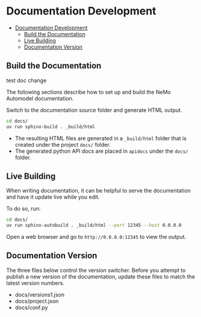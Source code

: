 # Documentation Development

- [Documentation Development](#documentation-development)
  - [Build the Documentation](#build-the-documentation)
  - [Live Building](#live-building)
  - [Documentation Version](#documentation-version)


## Build the Documentation

test doc change

The following sections describe how to set up and build the NeMo Automodel documentation.

Switch to the documentation source folder and generate HTML output.

```sh
cd docs/
uv run sphinx-build . _build/html
```

* The resulting HTML files are generated in a `_build/html` folder that is created under the project `docs/` folder.
* The generated python API docs are placed in `apidocs` under the `docs/` folder.

## Live Building

When writing documentation, it can be helpful to serve the documentation and have it update live while you edit.

To do so, run:

```sh
cd docs/
uv run sphinx-autobuild . _build/html --port 12345 --host 0.0.0.0
```

Open a web browser and go to `http://0.0.0.0:12345` to view the output.

## Documentation Version

The three files below control the version switcher. Before you attempt to publish a new version of the documentation, update these files to match the latest version numbers.

* docs/versions1.json
* docs/project.json
* docs/conf.py
